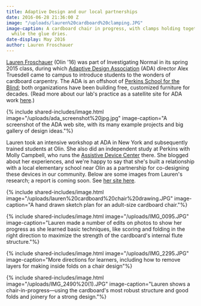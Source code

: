 ```yaml
---
title: Adaptive Design and our local partnerships
date: 2016-06-28 21:36:00 Z
image: "/uploads/lauren%20cardboard%20clamping.JPG"
image-caption: A cardboard chair in progress, with clamps holding together the parts
  while the glue dries.
date-display: May 2016
author: Lauren Froschauer
---
```


[Lauren Froschauer](http://adaptivedesignstudyolincollege.blogspot.com/) (Olin '16) was part of Investigating Normal in its spring 2015 class, during which [Adaptive Design Association](http://www.adaptivedesign.org/) (ADA) director Alex Truesdell came to campus to introduce students to the wonders of cardboard carpentry. The ADA is an offshoot of [Perkins School for the Blind](http://www.perkins.org/); both organizations have been building free, customized furniture for decades. (Read more about our lab's practice as a satellite site for ADA work [here](http://aplusa.org/projects/cardboard-carpentry-with-adaptive-design-association/).)

{% include shared-includes/image.html
  image="/uploads/ada_screenshot%20jpg.jpg"
  image-caption="A screenshot of the ADA web site, with its many example projects and big gallery of design ideas."%}


Lauren took an intensive workshop at ADA in New York and subsequently trained students at Olin. She also did an independent study at Perkins with Molly Campbell, who runs the [Assistive Device Center](http://www.perkins.org/services/other/assistive-device-center) there. She blogged about her experiences, and we're happy to say that she's built a relationship with a local elementary school near Olin as a partnership for co-designing these devices in our community. Below are some images from Lauren's research; a report is coming soon. See [her site here](http://adaptivedesignstudyolincollege.blogspot.com/).

{% include shared-includes/image.html
  image="/uploads/lauren%20cardboard%20chair%20drawing.JPG"
  image-caption="A hand drawn sketch plan for an adult-size cardboard chair."%}


{% include shared-includes/image.html
  image="/uploads/IMG_0095.JPG"
  image-caption="Lauren made a number of edits on photos to show her progress as she learned basic techniques, like scoring and folding in the right direction to maximize the strength of the cardboard's internal flute structure."%}

{% include shared-includes/image.html
  image="/uploads/IMG_2295.JPG"
  image-caption="More directions for learners, including how to remove layers for making inside folds on a chair design"%}

{% include shared-includes/image.html
  image="/uploads/IMG_2490%20(1).JPG"
  image-caption="Lauren shows a chair-in-progress—using the cardboard's most robust structure and good folds and joinery for a strong design."%}
